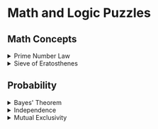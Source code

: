 # Math and Logic Puzzles

## Math Concepts
<details>
    <summary>Prime Number Law</summary>

- Every positive integer can be decomposed into a product of primes
- In order for a number `x` to divide a number `y`, `(y/x)` or `y%x = 0`,
<br />all primes in `x`'s prime factorization must be in `y`'s prime factorization

</details>

<details>
    <summary>Sieve of Eratosthenes</summary>

- Highly efficient way to generate a list of primes
- It works by recognizing that all non-prime numbers are divisible by a prime number

</details>

## Probability

<details>
    <summary>Bayes' Theorem</summary>

![BayesTheorem](./public/BayesTheorem.png)

</details>

<details>
    <summary>Independence</summary>

- If A and B are independent, then `P(A and B) = P(A) * P(B)`
- _If one event tells nothing about the other event._

</details>

<details>
    <summary>Mutual Exclusivity</summary>

- If A and B are mutually exclusive, then `P(A or B) = P(A) + P(B)`
- and `P(A and B) = 0`
- _If one event occurs, then the other cannot occur._

</details>
